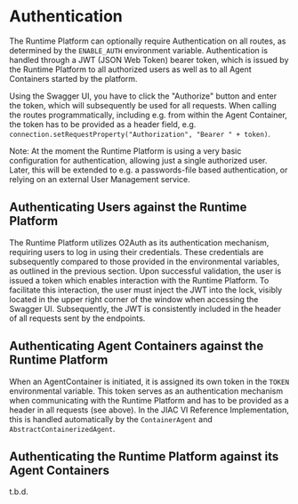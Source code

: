 # Authentication

The Runtime Platform can optionally require Authentication on all routes, as determined by the `ENABLE_AUTH` environment variable. Authentication is handled through a JWT (JSON Web Token) bearer token, which is issued by the Runtime Platform to all authorized users as well as to all Agent Containers started by the platform.

Using the Swagger UI, you have to click the "Authorize" button and enter the token, which will subsequently be used for all requests. When calling the routes programmatically, including e.g. from within the Agent Container, the token has to be provided as a header field, e.g. `connection.setRequestProperty("Authorization", "Bearer " + token)`.

Note: At the moment the Runtime Platform is using a very basic configuration for authentication, allowing just a single authorized user. Later, this will be extended to e.g. a passwords-file based authentication, or relying on an external User Management service.

## Authenticating Users against the Runtime Platform

The Runtime Platform utilizes O2Auth as its authentication mechanism, requiring users to log in using their credentials. These credentials are subsequently compared to those provided in the environmental variables, as outlined in the previous section. Upon successful validation, the user is issued a token which enables interaction with the Runtime Platform. To facilitate this interaction, the user must inject the JWT into the lock, visibly located in the upper right corner of the window when accessing the Swagger UI. Subsequently, the JWT is consistently included in the header of all requests sent by the endpoints.

## Authenticating Agent Containers against the Runtime Platform

When an AgentContainer is initiated, it is assigned its own token in the `TOKEN` environmental variable. This token serves as an authentication mechanism when communicating with the Runtime Platform and has to be provided as a header in all requests (see above). In the JIAC VI Reference Implementation, this is handled automatically by the `ContainerAgent` and `AbstractContainerizedAgent`.

## Authenticating the Runtime Platform against its Agent Containers

t.b.d.
